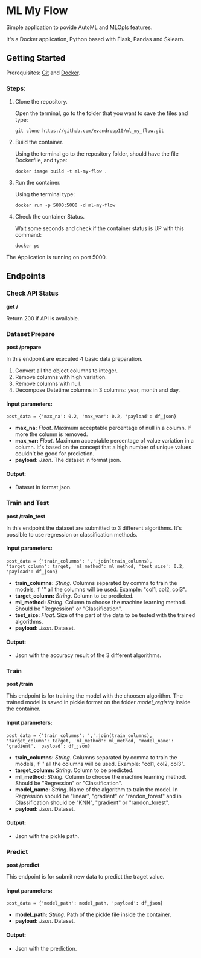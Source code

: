 # ML My Flow
Simple application to povide AutoML and MLOpls features.

It's a Docker application, Python based with Flask, Pandas and Sklearn.

## Getting Started
Prerequisites: [Git](https://git-scm.com/book/en/v2/Getting-Started-Installing-Git) and [Docker](https://docs.docker.com/engine/install/).

### Steps:
1. Clone the repository.
   
    Open the terminal, go to the folder that you want to save the files and type: 

    ```git clone https://github.com/evandropp10/ml_my_flow.git```

2. Build the container.
   
    Using the terminal go to the repository folder, should have the file Dockerfile, and type:

    ```docker image build -t ml-my-flow .```

3. Run the container.
   
    Using the terminal type:

    ```docker run -p 5000:5000 -d ml-my-flow```

4. Check the container Status.
   
    Wait some seconds and check if the container status is UP with this command:

    ```docker ps```

The Application is running on port 5000.

## Endpoints

### Check API Status
**get /**

Return 200 if API is available.

### Dataset Prepare
**post /prepare**

In this endpoint are executed 4 basic data preparation.
1. Convert all the object columns to integer.
2. Remove columns with high variation. 
3. Remove columns with null.
4. Decompose Datetime columns in 3 columns: year, month and day.
   
#### Input parameters:
  
```post_data = {'max_na': 0.2, 'max_var': 0.2, 'payload': df_json}```
* **max_na:** *Float*. Maximum acceptable percentage of null in a column. If more the column is removed.
* **max_var:** *Float*. Maximum acceptable percentage of value variation in a column. It's based on the concept that a high number of unique values couldn't be good for prediction.
* **payload:** *Json*. The dataset in format json.

#### Output:
* Dataset in format json.


### Train and Test
**post /train_test**

In this endpoint the dataset are submitted to 3 different algorithms. It's possible to use regression or classification methods.

#### Input parameters:
  
```post_data = {'train_columns': ','.join(train_columns), 'target_column': target, 'ml_method': ml_method, 'test_size': 0.2, 'payload': df_json}```
* **train_columns:** *String*. Columns separated by comma to train the models, if "" all the columns will be used. Example: "col1, col2, col3".
* **target_column:**  *String*. Column to be predicted.
* **ml_method:** *String*. Column to choose the machine learning method. Should be "Regression" or "Classification".
* **test_size:** *Float*. Size of the part of the data to be tested with the trained algorithms.
* **payload:** *Json*. Dataset.

#### Output:
* Json with the accuracy result of the 3 different algorithms.

### Train
**post /train**

This endpoint is for training the model with the choosen algorithm. The trained model is saved in pickle format on the folder *model_registry* inside the container.

#### Input parameters:
  
```post_data = {'train_columns': ','.join(train_columns), 'target_column': target, 'ml_method': ml_method, 'model_name': 'gradient', 'payload': df_json}```
* **train_columns:** *String*. Columns separated by comma to train the models, if '' all the columns will be used. Example: "col1, col2, col3".
* **target_column:**  *String*. Column to be predicted.
* **ml_method:** *String*. Column to choose the machine learning method. Should be "Regression" or "Classification".
* **model_name:** *String*. Name of the algorithm to train the model. In Regression should be "linear", "gradient" or "randon_forest" and in Classification should be "KNN", "gradient" or "randon_forest".
* **payload:** *Json*. Dataset.

#### Output:
* Json with the pickle path.

### Predict
**post /predict**

This endpoint is for submit new data to predict the traget value.

#### Input parameters:
  
```post_data = {'model_path': model_path, 'payload': df_json}```
* **model_path:** *String*. Path of the pickle file inside the container.
* **payload:** *Json*. Dataset.

#### Output:
* Json with the prediction.
  








